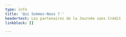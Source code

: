 ```yaml
---
type: info
title: 'Qui Sommes-Nous ? '
headertext: Les partenaires de la Journée sans Crédit
linkblock: []

---
```

